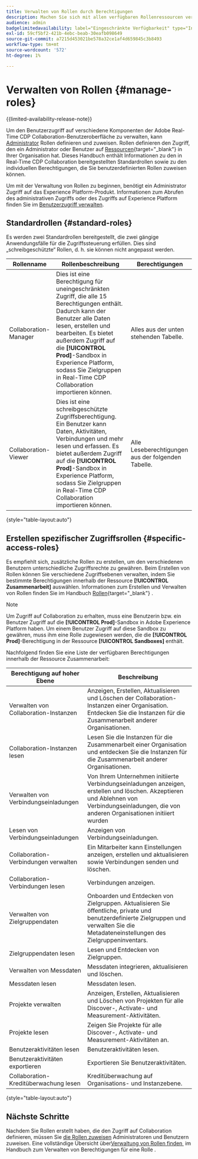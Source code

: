```yaml
---
title: Verwalten von Rollen durch Berechtigungen
description: Machen Sie sich mit allen verfügbaren Rollenressourcen vertraut, die Zugriff auf verschiedene Komponenten in der Real-Time CDP Collaboration-Benutzeroberfläche bieten.
audience: admin
badgelimitedavailability: label="Eingeschränkte Verfügbarkeit" type="Informative" url="https://helpx.adobe.com/de/legal/product-descriptions/real-time-customer-data-platform-collaboration.html newtab=true"
exl-id: 59cf5bf2-421b-4ebc-beab-30eafb098649
source-git-commit: a7215d453021be578a32ce1af4d659845c3b8493
workflow-type: tm+mt
source-wordcount: '572'
ht-degree: 1%

---
```


# Verwalten von Rollen {#manage-roles}

{{limited-availability-release-note}}

Um den Benutzerzugriff auf verschiedene Komponenten der Adobe Real-Time CDP Collaboration-Benutzeroberfläche zu verwalten, kann [Administrator](./manage-user-access.md#system-admin-gain-access) Rollen definieren und zuweisen. Rollen definieren den Zugriff, den ein Administrator oder Benutzer auf [Ressourcen](https://experienceleague.adobe.com/de/docs/experience-platform/access-control/home#permissions){target="_blank"} in Ihrer Organisation hat. Dieses Handbuch enthält Informationen zu den in Real-Time CDP Collaboration bereitgestellten Standardrollen sowie zu den individuellen Berechtigungen, die Sie benutzerdefinierten Rollen zuweisen können.

Um mit der Verwaltung von Rollen zu beginnen, benötigt ein Administrator Zugriff auf das Experience Platform-Produkt. Informationen zum Abrufen des administrativen Zugriffs oder des Zugriffs auf Experience Platform finden Sie im [Benutzerzugriff verwalten](./manage-user-access.md#manage-user-access-through-permissions).

## Standardrollen {#standard-roles}

Es werden zwei Standardrollen bereitgestellt, die zwei gängige Anwendungsfälle für die Zugriffssteuerung erfüllen. Dies sind „schreibgeschützte“ Rollen, d. h. sie können nicht angepasst werden.

| Rollenname | Rollenbeschreibung | Berechtigungen |
| --- | --- | --- | 
| Collaboration-Manager | Dies ist eine Berechtigung für uneingeschränkten Zugriff, die alle 15 Berechtigungen enthält. Dadurch kann der Benutzer alle Daten lesen, erstellen und bearbeiten. Es bietet außerdem Zugriff auf die **[!UICONTROL Prod]**-Sandbox in Experience Platform, sodass Sie Zielgruppen in Real-Time CDP Collaboration importieren können. | Alles aus der unten stehenden Tabelle. |
| Collaboration-Viewer | Dies ist eine schreibgeschützte Zugriffsberechtigung. Ein Benutzer kann Daten, Aktivitäten, Verbindungen und mehr lesen und erfassen. Es bietet außerdem Zugriff auf die **[!UICONTROL Prod]**-Sandbox in Experience Platform, sodass Sie Zielgruppen in Real-Time CDP Collaboration importieren können. | Alle Leseberechtigungen aus der folgenden Tabelle. |

{style="table-layout:auto"}

## Erstellen spezifischer Zugriffsrollen {#specific-access-roles}

Es empfiehlt sich, zusätzliche Rollen zu erstellen, um den verschiedenen Benutzern unterschiedliche Zugriffsrechte zu gewähren. Beim Erstellen von Rollen können Sie verschiedene Zugriffsebenen verwalten, indem Sie bestimmte Berechtigungen innerhalb der Ressource **[!UICONTROL Zusammenarbeit]** auswählen. Informationen zum Erstellen und Verwalten von Rollen finden Sie im Handbuch [Rollen](https://experienceleague.adobe.com/de/docs/experience-platform/access-control/abac/permissions-ui/roles#create-new-role){target="_blank"} .

>[!NOTE]
> Um Zugriff auf Collaboration zu erhalten, muss eine Benutzerin bzw. ein Benutzer Zugriff auf die **[!UICONTROL Prod]**-Sandbox in Adobe Experience Platform haben. Um einem Benutzer Zugriff auf diese Sandbox zu gewähren, muss ihm eine Rolle zugewiesen werden, die die **[!UICONTROL Prod]**-Berechtigung in der Ressource **[!UICONTROL Sandboxes]** enthält.

Nachfolgend finden Sie eine Liste der verfügbaren Berechtigungen innerhalb der Ressource Zusammenarbeit:

| Berechtigung auf hoher Ebene | Beschreibung |
| --- | --- |
| Verwalten von Collaboration-Instanzen | Anzeigen, Erstellen, Aktualisieren und Löschen der Collaboration-Instanzen einer Organisation. Entdecken Sie die Instanzen für die Zusammenarbeit anderer Organisationen. |
| Collaboration-Instanzen lesen | Lesen Sie die Instanzen für die Zusammenarbeit einer Organisation und entdecken Sie die Instanzen für die Zusammenarbeit anderer Organisationen. |
| Verwalten von Verbindungseinladungen | Von Ihrem Unternehmen initiierte Verbindungseinladungen anzeigen, erstellen und löschen. Akzeptieren und Ablehnen von Verbindungseinladungen, die von anderen Organisationen initiiert wurden |
| Lesen von Verbindungseinladungen | Anzeigen von Verbindungseinladungen. |
| Collaboration-Verbindungen verwalten | Ein Mitarbeiter kann Einstellungen anzeigen, erstellen und aktualisieren sowie Verbindungen senden und löschen. |
| Collaboration-Verbindungen lesen | Verbindungen anzeigen. |
| Verwalten von Zielgruppendaten | Onboarden und Entdecken von Zielgruppen. Aktualisieren Sie öffentliche, private und benutzerdefinierte Zielgruppen und verwalten Sie die Metadateneinstellungen des Zielgruppeninventars. |
| Zielgruppendaten lesen | Lesen und Entdecken von Zielgruppen. |
| Verwalten von Messdaten | Messdaten integrieren, aktualisieren und löschen. |
| Messdaten lesen | Messdaten lesen. |
| Projekte verwalten | Anzeigen, Erstellen, Aktualisieren und Löschen von Projekten für alle Discover-, Activate- und Measurement-Aktivitäten. |
| Projekte lesen | Zeigen Sie Projekte für alle Discover-, Activate- und Measurement-Aktivitäten an. |
| Benutzeraktivitäten lesen | Benutzeraktivitäten lesen. |
| Benutzeraktivitäten exportieren | Exportieren Sie Benutzeraktivitäten. |
| Collaboration-Kreditüberwachung lesen | Kreditüberwachung auf Organisations- und Instanzebene. |

{style="table-layout:auto"}

## Nächste Schritte

Nachdem Sie Rollen erstellt haben, die den Zugriff auf Collaboration definieren, müssen Sie [die Rollen zuweisen](./manage-user-access.md#assign-a-role) Administratoren und Benutzern zuweisen. Eine vollständige Übersicht über [&#x200B; Verwaltung von Rollen finden &#x200B;](https://experienceleague.adobe.com/de/docs/experience-platform/access-control/abac/permissions-ui/permissions) im Handbuch zum Verwalten von Berechtigungen für eine Rolle .

